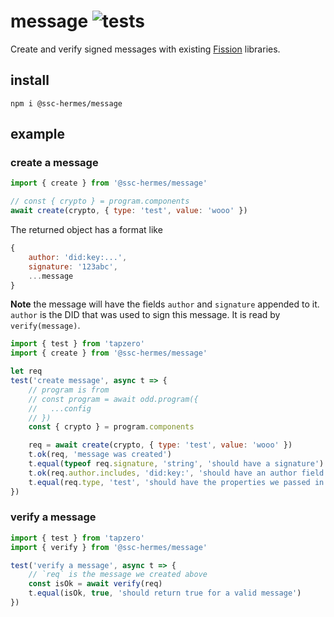 # message ![tests](https://github.com/ssc-hermes/message/actions/workflows/nodejs.yml/badge.svg)

Create and verify signed messages with existing [Fission](https://github.com/oddsdk/ts-odd) libraries.

## install

```
npm i @ssc-hermes/message
```

## example

### create a message
```js
import { create } from '@ssc-hermes/message'

// const { crypto } = program.components
await create(crypto, { type: 'test', value: 'wooo' })
```

The returned object has a format like
```js
{
    author: 'did:key:...',
    signature: '123abc',
    ...message
}
```
**Note**
the message will have the fields `author` and `signature` appended to
it.  `author` is the DID that was used to sign this message. It is read by 
`verify(message)`.

```js
import { test } from 'tapzero'
import { create } from '@ssc-hermes/message'

let req
test('create message', async t => {
    // program is from
    // const program = await odd.program({
    //   ...config
    // })
    const { crypto } = program.components

    req = await create(crypto, { type: 'test', value: 'wooo' })
    t.ok(req, 'message was created')
    t.equal(typeof req.signature, 'string', 'should have a signature')
    t.ok(req.author.includes, 'did:key:', 'should have an author field')
    t.equal(req.type, 'test', 'should have the properties we passed in')
})
```

### verify a message
```js
import { test } from 'tapzero'
import { verify } from '@ssc-hermes/message'

test('verify a message', async t => {
    // `req` is the message we created above
    const isOk = await verify(req)
    t.equal(isOk, true, 'should return true for a valid message')
})
```
